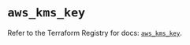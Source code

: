 # `aws_kms_key`

Refer to the Terraform Registry for docs: [`aws_kms_key`](https://registry.terraform.io/providers/hashicorp/aws/6.13.0/docs/resources/kms_key).
